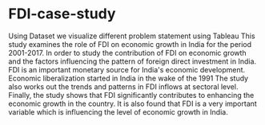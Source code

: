 # FDI-case-study
Using Dataset we visualize different problem statement  using Tableau
This study examines the role of FDI on economic growth in India for the
period 2001-2017. In order to study the contribution of FDI on
economic growth and the factors influencing the pattern of foreign
direct investment in India. FDI is an important monetary source for
India's economic development. Economic liberalization started in India
in the wake of the 1991 The study also works out the trends and
patterns in FDI inflows at sectoral level. Finally, the study shows that
FDI significantly contributes to enhancing the economic growth in the
country. It is also found that FDI is a very important variable which is
influencing the level of economic growth in India.
